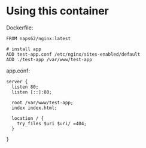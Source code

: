 # Using this container

Dockerfile:

    FROM naps62/nginx:latest

    # install app
    ADD test-app.conf /etc/nginx/sites-enabled/default
    ADD ./test-app /var/www/test-app

app.conf:

    server {
      listen 80;
      listen [::]:80;

      root /var/www/test-app;
      index index.html;

      location / {
        try_files $uri $uri/ =404;
      }

    }

